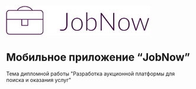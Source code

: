 <img src="https://github.com/PulshaAndrei/JobNow/blob/master/logo.png" height="80">

# Мобильное приложение “JobNow”

Тема дипломной работы "Разработка аукционной платформы для поиска и оказания услуг"
